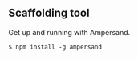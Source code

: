 ## Scaffolding tool

Get up and running with Ampersand.

```nohighlight
$ npm install -g ampersand
```
